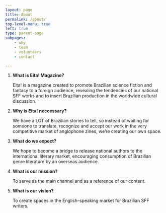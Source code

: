 ```yaml
---
layout: page
title: About
permalink: /about/
top-level-menu: true
left: true
type: parent-page
subpages: 
    - why
    - team
    - volunteers
    - contact

---
```


1. **What is Eita! Magazine?**

    Eita! is a magazine created to promote Brazilian science fiction and fantasy to a foreign audience, revealing the tendencies of our national SFF works and to insert Brazilian production in the worldwide cultural discussion.

2. **Why is Eita! neccessary?**

    We have a LOT of Brazilian stories to tell, so instead of waiting for someone to translate, recognize and accept our work in the very competitive market of anglophone zines, we’re creating our own space.

3. **What do we expect?**

    We hope to become a bridge to release national authors to the international literary market, encouraging consumption of Brazilian genre literature by an overseas audience.

4. **What is our mission?**

    To serve as the main channel and as a reference of our content.

5. **What is our vision?**

    To create spaces in the English-speaking market for Brazilian SFF writers.
